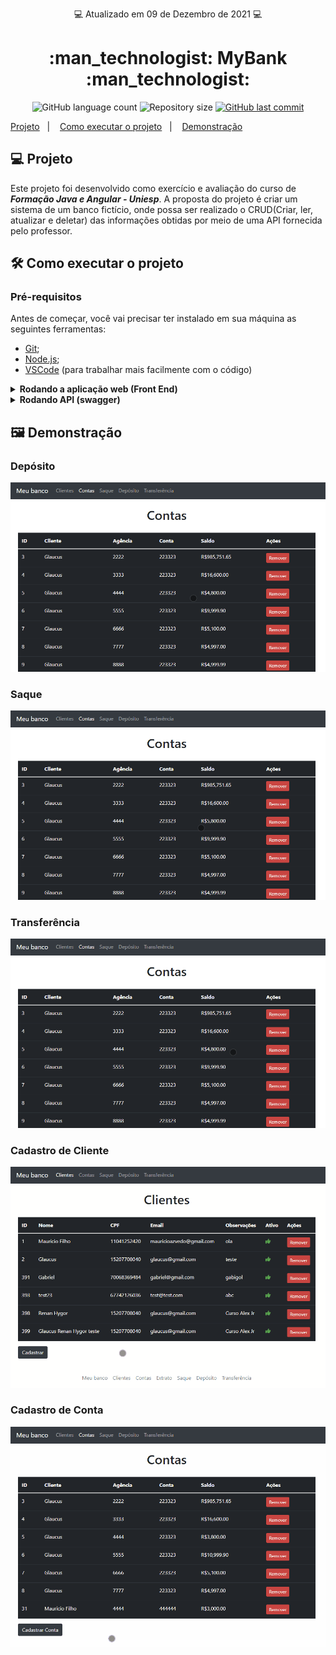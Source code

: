 <p align="center"> 💻 Atualizado em 09 de Dezembro de 2021 💻</p>

<h1 align="center"> :man_technologist: MyBank :man_technologist:</h1>

<p align="center">
  <img alt="GitHub language count" src="https://img.shields.io/github/languages/count/gabrielcoelhox/course-angular-java">

  <img alt="Repository size" src="https://img.shields.io/github/repo-size/gabrielcoelhox/course-angular-java">

  <a href="https://github.com/gabrielcoelhox/course-angular-java/commits/main">
    <img alt="GitHub last commit" src="https://img.shields.io/github/last-commit/gabrielcoelhox/course-angular-java">
  </a>
</p>

[Projeto](#id1)&nbsp;&nbsp;&nbsp;|&nbsp;&nbsp;&nbsp;
[Como executar o projeto](#id2)&nbsp;&nbsp;&nbsp;|&nbsp;&nbsp;&nbsp; 
[Demonstração](#id3)

## <a id="id1"> 💻 Projeto </a>

Este projeto foi desenvolvido como exercício e avaliação do curso de *__Formação Java e Angular - Uniesp__*. A proposta do projeto é criar um sistema de um banco fictício, onde possa ser realizado o CRUD(Criar, ler, atualizar e deletar) das informações obtidas por meio de uma API fornecida pelo professor.

## <a id="id2">:hammer_and_wrench: Como executar o projeto

### Pré-requisitos

Antes de começar, você vai precisar ter instalado em sua máquina as seguintes ferramentas:
- [Git](https://git-scm.com);
- [Node.js][nodejs];
- [VSCode][vscode] (para trabalhar mais facilmente com o código)

<details>
<summary><strong>Rodando a aplicação web (Front End)</strong></summary>

```bash
# Clone este repositório
$ git clone https://github.com/gabrielcoelhox/bytebank.git
# Instale as dependências
$ npm install
# cd view/meubancoangular
$ Inicie a aplicação
# ng s
$ A aplicação será aberta na porta:4200 - acesse http://localhost:4200
```
</details>

<details>
<summary><strong>Rodando API (swagger)</strong></summary>

```bash
$ Execute o arquivo treinamento-spring-boot.war com o terminal
# No terminal use o comando: java -jar treinamento-spring-boot.war
$ A aplicação será aberta na porta:8080 - acesse http://localhost:8080
```
</details>

## <a id="id3"> 🖼️ Demonstração </a>

### Depósito
![GIF](github/deposito.gif)
 
### Saque
![GIF](github/saque.gif)

### Transferência
![GIF](github/transferencia.gif)
  
### Cadastro de Cliente
![GIF](github/cadastrocliente.gif)
  
### Cadastro de Conta
![GIF](github/cadastroconta.gif)
 
[nodejs]: https://nodejs.org/
[angular]: https://angular.io/
[vscode]: https://code.visualstudio.com/
[vceditconfig]: https://marketplace.visualstudio.com/items?itemName=EditorConfig.EditorConfig
[license]: https://opensource.org/licenses/MIT
[vceslint]: https://marketplace.visualstudio.com/items?itemName=dbaeumer.vscode-eslint
